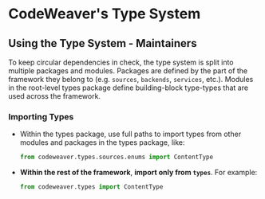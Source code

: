 # CodeWeaver's Type System

## Using the Type System - Maintainers

To keep circular dependencies in check, the type system is split into multiple packages and modules. Packages are defined by the part of the framework they belong to (e.g. `sources`, `backends`, `services`, etc.). Modules in the root-level types package define building-block type-types that are used across the framework.

### Importing Types

- Within the types package, use full paths to import types from other modules and packages in the types package, like:
    ```python
    from codeweaver.types.sources.enums import ContentType
    ```
- **Within the rest of the framework**, **import only from `types`**. For example:
    ```python
    from codeweaver.types import ContentType
    ```

